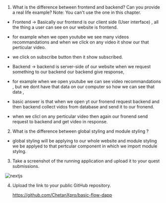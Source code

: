 1. What is the difference between frontend and backend? Can you provide a real life example? Note: You can't use the one in this chapter.

- Frontend -> Basically our frontend is our client side (User interface) , all the thing a user can see on our website is frontend.
- for example when we open youtube we see many videos recommandations and when we click on any video it show our that perticular video.
- we click on subscribe button then it show subscribed.

- Backend -> backend is server-side of our website when we request something to our backend our backend give response,
- for example when we open youtube we can see video recommandations , but we dont have that data on our computer so how we can see that data ,
- basic answer is that when we open yt our fronend request backend and then backend collect vidos from database and send it to our fronend.
- when we clicl on any perticular video then again our fronend send request to backend and get video in response.

2. What is the difference between global styling and module styling ?

 - global styling will be applying to our whole website and module styling we be applyed to that pertcular component in which we import module stylng.
 
3. Take a screenshot of the running application and upload it to your quest submissions.

  ![nextjs](https://user-images.githubusercontent.com/107798155/195073493-5c4ac6e0-db05-41ce-a7b1-7d32884e662f.png)


4. Upload the link to your public GitHub repository.
   
   https://github.com/ChetanXpro/basic-flow-dapp
